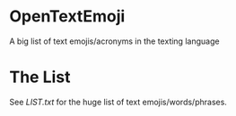 # OpenTextEmoji
A big list of text emojis/acronyms in the texting language

# The List

See *LIST.txt* for the huge list of text emojis/words/phrases.
